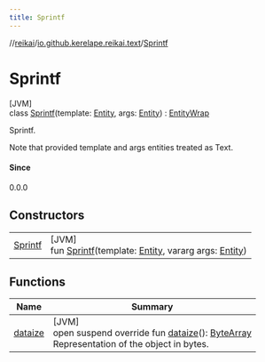 ```yaml
---
title: Sprintf
---
```

//[reikai](../../../index.html)/[io.github.kerelape.reikai.text](../index.html)/[Sprintf](index.html)



# Sprintf



[JVM]\
class [Sprintf](index.html)(template: [Entity](../../io.github.kerelape.reikai.core/-entity/index.html), args: [Entity](../../io.github.kerelape.reikai.core/-entity/index.html)) : [EntityWrap](../../io.github.kerelape.reikai.core/-entity-wrap/index.html)

Sprintf.



Note that provided template and args entities treated as Text.



#### Since



0.0.0



## Constructors


| | |
|---|---|
| [Sprintf](-sprintf.html) | [JVM]<br>fun [Sprintf](-sprintf.html)(template: [Entity](../../io.github.kerelape.reikai.core/-entity/index.html), vararg args: [Entity](../../io.github.kerelape.reikai.core/-entity/index.html)) |


## Functions


| Name | Summary |
|---|---|
| [dataize](../../io.github.kerelape.reikai.core/-entity/dataize.html) | [JVM]<br>open suspend override fun [dataize](../../io.github.kerelape.reikai.core/-entity/dataize.html)(): [ByteArray](https://kotlinlang.org/api/latest/jvm/stdlib/kotlin/-byte-array/index.html)<br>Representation of the object in bytes. |

